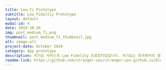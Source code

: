 ```yaml
---
title: Low-fi Prototype
subtitle: Low Fideltiy Prototype
layout: default
modal-id: 4 
date: 2019-10-28
img: post_medium_fi.png
thumbnail: post_medium_fi_thumbnail.jpg
alt: image-alt
project-date: October 2019
category: App prototype
description: 저기요 서비스의 Low Fidelity 프로토타입입니다. 저기요는 외국에서의 생활을 처음 시작하는 사람들이 잘못 또는 오래된 정보로 인해 겪는 문제를 해결하고자 기획하게 되었습니다.
readme-link: https://github.com/stranger-uos/stranger-uos.github.io/blob/master/_data/readme/medium_fidelity.md
---
```

